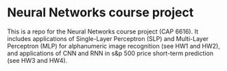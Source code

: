 # Neural Networks course project

This is a repo for the Neural Networks course project (CAP 6616). It includes applications of Single-Layer Perceptron (SLP) and Multi-Layer Perceptron (MLP) for alphanumeric image recognition (see HW1 and HW2), and
applications of CNN and RNN in s&p 500 price short-term prediction (see HW3 and HW4).  



